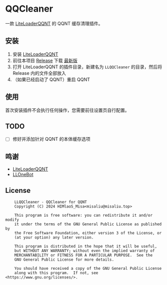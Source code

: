 # QQCleaner

一款 [LiteLoaderQQNT](https://github.com/LiteLoaderQQNT/LiteLoaderQQNT) 的 QQNT 缓存清理插件。

## 安装

1. 安装 [LiteLoaderQQNT](https://github.com/LiteLoaderQQNT/LiteLoaderQQNT)
2. 前往本项目 [Release](https://github.com/MisaLiu/LiteLoaderQQNT-QQCleaner/releases) 下载 [最新版](https://github.com/MisaLiu/LiteLoaderQQNT-QQCleaner/releases/latest/download/LLQQCleaner.zip)
3. 打开 LiteLoaderQQNT 的插件目录，新建名为 `LLQQCleaner` 的目录，然后将 Release 内的文件全部放入
4. （如果已经启动了 QQNT）重启 QQNT

## 使用

首次安装插件不会执行任何操作，您需要前往设置页自行配置。

## TODO

* [ ] 修好并添加针对 QQNT 的本体缓存选项

## 鸣谢

* [LiteLoaderQQNT](https://github.com/LiteLoaderQQNT/LiteLoaderQQNT)
* [LLOneBot](https://github.com/LLOneBot/LLOneBot)

## License

```
    LLQQCleaner - QQCleaner for QQNT
    Copyright (C) 2024 HIMlaoS_Misa<misaliu@misaliu.top>

    This program is free software: you can redistribute it and/or modify
    it under the terms of the GNU General Public License as published by
    the Free Software Foundation, either version 3 of the License, or
    (at your option) any later version.

    This program is distributed in the hope that it will be useful,
    but WITHOUT ANY WARRANTY; without even the implied warranty of
    MERCHANTABILITY or FITNESS FOR A PARTICULAR PURPOSE.  See the
    GNU General Public License for more details.

    You should have received a copy of the GNU General Public License
    along with this program.  If not, see <https://www.gnu.org/licenses/>.
```